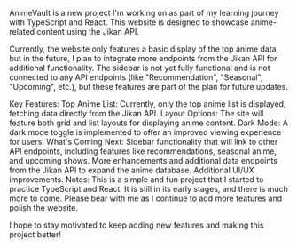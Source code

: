 AnimeVault is a new project I'm working on as part of my learning journey with TypeScript and React. This website is designed to showcase anime-related content using the Jikan API.

Currently, the website only features a basic display of the top anime data, but in the future, I plan to integrate more endpoints from the Jikan API for additional functionality. The sidebar is not yet fully functional and is not connected to any API endpoints (like "Recommendation", "Seasonal", "Upcoming", etc.), but these features are part of the plan for future updates.

Key Features:
Top Anime List: Currently, only the top anime list is displayed, fetching data directly from the Jikan API.
Layout Options: The site will feature both grid and list layouts for displaying anime content.
Dark Mode: A dark mode toggle is implemented to offer an improved viewing experience for users.
What's Coming Next:
Sidebar functionality that will link to other API endpoints, including features like recommendations, seasonal anime, and upcoming shows.
More enhancements and additional data endpoints from the Jikan API to expand the anime database.
Additional UI/UX improvements.
Notes:
This is a simple and fun project that I started to practice TypeScript and React. It is still in its early stages, and there is much more to come. Please bear with me as I continue to add more features and polish the website.

I hope to stay motivated to keep adding new features and making this project better!
